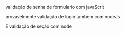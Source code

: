 validação de senha de  formulario com javaScrit 

provavelmente validação de login tambem com nodeJs

E validação de seção com node